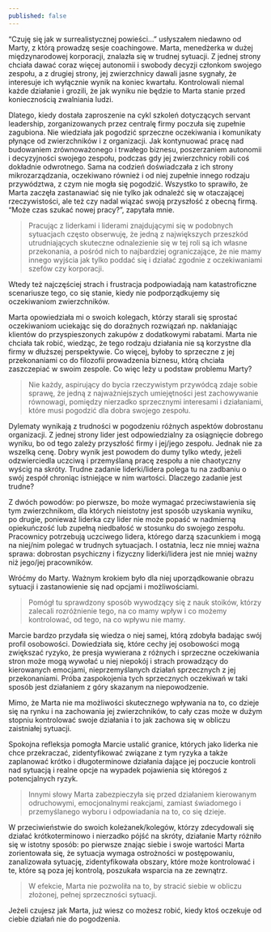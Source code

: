 ```yaml
---
published: false
---
```

“Czuję się jak w surrealistycznej powieści…” usłyszałem niedawno od Marty, z którą prowadzę sesje coachingowe. Marta, menedżerka w dużej międzynarodowej korporacji, znalazła się w trudnej sytuacji. Z jednej strony chciała dawać coraz więcej autonomii i swobody decyzji członkom swojego zespołu, a z drugiej strony, jej zwierzchnicy dawali jasne sygnały, że interesuje ich wyłącznie wynik na koniec kwartału. Kontrolowali niemal każde działanie i grozili, że jak wyniku nie będzie to Marta stanie przed koniecznością zwalniania ludzi.

Dlatego, kiedy dostała zaproszenie na cykl szkoleń dotyczących servant leadership, zorganizowanych przez centralę firmy poczuła się zupełnie zagubiona. Nie wiedziała jak pogodzić sprzeczne oczekiwania i komunikaty płynące od zwierzchników i z organizacji. Jak kontynuować pracę nad budowaniem zrównoważonego i trwałego biznesu, poszerzaniem autonomii i decyzyjności swojego zespołu, podczas gdy jej zwierzchnicy robili coś dokładnie odwrotnego. Sama na codzień doświadczała z ich strony mikrozarządzania, oczekiwano również i od niej zupełnie innego rodzaju przywództwa, z czym nie mogła się pogodzić. Wszystko to sprawiło, że Marta zaczęła zastanawiać się nie tylko jak odnaleźć się w otaczającej rzeczywistości, ale też czy nadal wiązać swoją przyszłość z obecną firmą. “Może czas szukać nowej pracy?”, zapytała mnie.

> Pracując z liderkami i liderami znajdującymi się w podobnych sytuacjach często obserwuję, że jedną z największych przeszkód utrudniających skuteczne odnalezienie się w tej roli są ich własne przekonania, a pośród nich to najbardziej ograniczające, że nie mamy innego wyjścia jak tylko poddać się i działać zgodnie z oczekiwaniami szefów czy korporacji.

Wtedy też najczęściej strach i frustracja podpowiadają nam katastroficzne scenariusze tego, co się stanie, kiedy nie podporządkujemy się oczekiwaniom zwierzchników.

Marta opowiedziała mi o swoich kolegach, którzy starali się sprostać oczekiwaniom uciekając się do doraźnych rozwiązań np. nakłaniając klientów do przyspieszonych zakupów z dodatkowymi rabatami. Marta nie chciała tak robić, wiedząc, że tego rodzaju działania nie są korzystne dla firmy w dłuższej perspektywie. Co więcej, byłoby to sprzeczne z jej przekonaniami co do filozofii prowadzenia biznesu, którą chciała zaszczepiać w swoim zespole. Co więc leży u podstaw problemu Marty?

> Nie każdy, aspirujący do bycia rzeczywistym przywódcą zdaje sobie sprawę, że jedną z najważniejszych umiejętności jest zachowywanie równowagi, pomiędzy nierzadko sprzecznymi interesami i działaniami, które musi pogodzić dla dobra swojego zespołu.

Dylematy wynikają z trudności w pogodzeniu różnych aspektów dobrostanu organizacji. Z jednej strony lider jest odpowiedzialny za osiągnięcie dobrego wyniku, bo od tego zależy przyszłość firmy i jej/jego zespołu. Jednak nie za wszelką cenę. Dobry wynik jest powodem do dumy tylko wtedy, jeżeli odzwierciedla uczciwą i przemyślaną pracę zespołu a nie chaotyczny wyścig na skróty. Trudne zadanie liderki/lidera polega tu na zadbaniu o swój zespół chroniąc istniejące w nim wartości. Dlaczego zadanie jest trudne?

Z dwóch powodów: po pierwsze, bo może wymagać przeciwstawienia się tym zwierzchnikom, dla których nieistotny jest sposób uzyskania wyniku, po drugie, ponieważ liderka czy lider nie może popaść w nadmierną opiekuńczość lub zupełną niedbałość w stosunku do swojego zespołu. Pracownicy potrzebują uczciwego lidera, którego darzą szacunkiem i mogą na niej/nim polegać w trudnych sytuacjach. I ostatnia, lecz nie mniej ważna sprawa: dobrostan psychiczny i fizyczny liderki/lidera jest nie mniej ważny niż jego/jej pracowników.

Wróćmy do Marty. Ważnym krokiem było dla niej uporządkowanie obrazu sytuacji i zastanowienie się nad opcjami i możliwościami.

> Pomógł tu sprawdzony sposób wywodzący się z nauk stoików, którzy zalecali rozróżnienie tego, na co mamy wpływ i co możemy kontrolować, od tego, na co wpływu nie mamy.

Marcie bardzo przydała się wiedza o niej samej, którą zdobyła badając swój profil osobowości. Dowiedziała się, które cechy jej osobowości mogą zwiększać ryzyko, że presja wywierana z różnych i sprzeczne oczekiwania stron może mogą wywołać u niej niepokój i strach prowadzący do kierowanych emocjami, nieprzemyślanych działań sprzecznych z jej przekonaniami. Próba zaspokojenia tych sprzecznych oczekiwań w taki sposób jest działaniem z góry skazanym na niepowodzenie.

Mimo, że Marta nie ma możliwości skutecznego wpływania na to, co dzieje się na rynku i na zachowania jej zwierzchników, to cały czas może w dużym stopniu kontrolować swoje działania i to jak zachowa się w obliczu zaistniałej sytuacji.

Spokojna refleksja pomogła Marcie ustalić granice, których jako liderka nie chce przekraczać, zidentyfikować związane z tym ryzyka a także zaplanować krótko i długoterminowe działania dające jej poczucie kontroli nad sytuacją i realne opcje na wypadek pojawienia się któregoś z potencjalnych ryzyk.

> Innymi słowy Marta zabezpieczyła się przed działaniem kierowanym odruchowymi, emocjonalnymi reakcjami, zamiast świadomego i przemyślanego wyboru i odpowiadania na to, co się dzieje.

W przeciwieństwie do swoich koleżanek/kolegów, którzy zdecydowali się działać krótkoterminowo i nierzadko pójść na skróty, działanie Marty różniło się w istotny sposób: po pierwsze znając siebie i swoje wartości Marta zorientowała się, że sytuacja wymaga ostrożności w postępowaniu, zanalizowała sytuację, zidentyfikowała obszary, które może kontrolować i te, które są poza jej kontrolą, poszukała wsparcia na ze zewnątrz.

> W efekcie, Marta nie pozwoliła na to, by stracić siebie w obliczu złożonej, pełnej sprzeczności sytuacji.

Jeżeli czujesz jak Marta, już wiesz co możesz robić, kiedy ktoś oczekuje od ciebie działań nie do pogodzenia.
